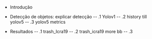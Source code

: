 
- Introdução

- Detecção de objetos: 
explicar detecção
-- .1 Yolov1
-- .2 history till yolov5
-- .3 yolov5 metrics 

- Resultados
-- .1 trash_Icra19
-- .2 trash_icra19 more bb
-- .3

